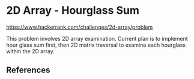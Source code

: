 # 2D Array - Hourglass Sum
https://www.hackerrank.com/challenges/2d-array/problem

This problem involves 2D array examination. Current plan is to implement hour glass sum first, then 2D matrix traversal to examine each hourglass within the 2D array.


## References 
